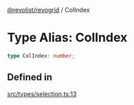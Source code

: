 [@revolist/revogrid](README.md) / ColIndex

# Type Alias: ColIndex

```ts
type ColIndex: number;
```

## Defined in

[src/types/selection.ts:13](https://github.com/revolist/revogrid/blob/7eb028636fe9635cf32f3cf0775076c9e2dde053/src/types/selection.ts#L13)
